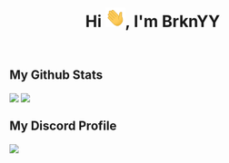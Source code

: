 <div align="center">
<h1 align="center">Hi <img width="35" src="https://github.com/1999AZZAR/1999AZZAR/blob/main/resources/img/waving.gif">, I'm BrknYY</h1>

</div>
<br>

<h2>My Github Stats</h2>


<img align="center" src="https://github-readme-stats.vercel.app/api?username=BrknYY&include_all_commits=true&count_private=true&show_icons=true&line_height=20&title_color=7A7ADB&icon_color=2234AE&text_color=D3D3D3&bg_color=0,000000,130F40">
<img align="center" src = "https://github-readme-stats.vercel.app/api/top-langs/?username=BrknYY&layout=compact&theme=tokyonight">
 
<h2>My Discord Profile</h2>
 
<img align="center" src = "https://lanyard.cnrad.dev/api/953297817688997898">

